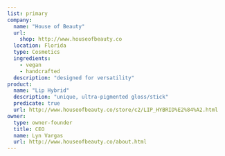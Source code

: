 ```yaml
---
list: primary
company:
  name: "House of Beauty"
  url: 
    shop: http://www.houseofbeauty.co
  location: Florida
  type: Cosmetics
  ingredients:
    - vegan
    - handcrafted
  description: "designed for versatility"
product:
  name: "Lip Hybrid"
  description: "unique, ultra-pigmented gloss/stick"
  predicate: true
  url: http://www.houseofbeauty.co/store/c2/LIP_HYBRID%E2%84%A2.html
owner:
  type: owner-founder
  title: CEO
  name: Lyn Vargas
  url: http://www.houseofbeauty.co/about.html
---
```

